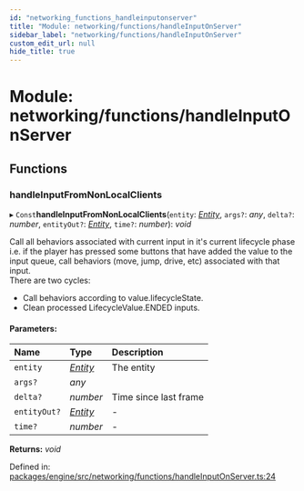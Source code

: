 ```yaml
---
id: "networking_functions_handleinputonserver"
title: "Module: networking/functions/handleInputOnServer"
sidebar_label: "networking/functions/handleInputOnServer"
custom_edit_url: null
hide_title: true
---
```


# Module: networking/functions/handleInputOnServer

## Functions

### handleInputFromNonLocalClients

▸ `Const`**handleInputFromNonLocalClients**(`entity`: [*Entity*](../classes/ecs_classes_entity.entity.md), `args?`: *any*, `delta?`: *number*, `entityOut?`: [*Entity*](../classes/ecs_classes_entity.entity.md), `time?`: *number*): *void*

Call all behaviors associated with current input in it's current lifecycle phase
i.e. if the player has pressed some buttons that have added the value to the input queue,
call behaviors (move, jump, drive, etc) associated with that input.\
There are two cycles:
- Call behaviors according to value.lifecycleState.
- Clean processed LifecycleValue.ENDED inputs.

#### Parameters:

Name | Type | Description |
:------ | :------ | :------ |
`entity` | [*Entity*](../classes/ecs_classes_entity.entity.md) | The entity   |
`args?` | *any* |  |
`delta?` | *number* | Time since last frame    |
`entityOut?` | [*Entity*](../classes/ecs_classes_entity.entity.md) | - |
`time?` | *number* | - |

**Returns:** *void*

Defined in: [packages/engine/src/networking/functions/handleInputOnServer.ts:24](https://github.com/xr3ngine/xr3ngine/blob/716a06460/packages/engine/src/networking/functions/handleInputOnServer.ts#L24)
